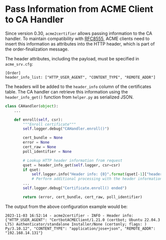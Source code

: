 <!-- markdownlint-disable MD013 -->

<!-- wiki-title: Pass Information from ACME Client to CA Handler -->

# Pass Information from ACME Client to CA Handler

Since version 0.30, `acme2certifier` allows passing information to the CA handler. To maintain compatibility with [RFC8555](https://datatracker.ietf.org/doc/html/rfc8555), ACME clients need to insert this information as attributes into the HTTP header, which is part of the order-finalization message.

The header attributes, including the payload, must be specified in `acme_srv.cfg`:

```config
[Order]
header_info_list: ["HTTP_USER_AGENT", "CONTENT_TYPE", "REMOTE_ADDR"]
```

The headers will be added to the `header_info` column of the certificates table. The CA handler can retrieve this information using the `header_info_get()` function from `helper.py` as serialized JSON.

```python
class CAHandler(object):
    ...

    def enroll(self, csr):
        """Enroll certificate"""
        self.logger.debug("CAHandler.enroll()")

        cert_bundle = None
        error = None
        cert_raw = None
        poll_identifier = None

        # Lookup HTTP header information from request
        qset = header_info_get(self.logger, csr=csr)
        if qset:
            self.logger.info("Header info: {0}".format(qset[-1]["header_info"]))
            # Perform additional processing with the header information...
        ...
        self.logger.debug("Certificate.enroll() ended")

        return (error, cert_bundle, cert_raw, poll_identifier)
```

The output from the above configuration example would be:

```log
2023-11-03 16:52:14 - acme2certifier - INFO - Header info: {"HTTP_USER_AGENT": "CertbotACMEClient/1.21.0 (certbot; Ubuntu 22.04.3 LTS) Authenticator/standalone Installer/None (certonly; flags: ) Py/3.10.12", "CONTENT_TYPE": "application/jose+json", "REMOTE_ADDR": "192.168.14.131"}
```
